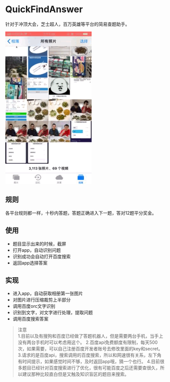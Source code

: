 # QuickFindAnswer

针对于冲顶大会，芝士超人，百万英雄等平台的简易查题助手。

![gif](https://raw.githubusercontent.com/XDislikeCode/QuickFindAnswer/master/Image.gif)

## 规则
各平台规则都一样，十秒内答题，答题正确进入下一题，答对12题平分奖金。

## 使用
* 题目显示出来的时候，截屏
* 打开app，自动识别问题
* 识别成功会自动打开百度搜索
* 返回app选择答案

## 实现
* 进入app，自动获取相册第一张图片
* 对图片进行压缩裁剪上半部分
* 调用百度orc文字识别
* 识别到文字，对文字进行处理，提取问题
* 调用百度搜索答案



> 注意  
> 1.目前以及有搜狗和百度已经做了答题机器人，但是需要两台手机，当手上没有两台手机时可以考虑用这个。
> 2.百度api免费额度有限制，每天500次，如果需要，可以自己注册百度开发者账号去修改里面的key和secret。 
> 3.请求的是百度api，搜索调用的百度搜索，所以和网速很有关系，左下角有时间提示，如果感觉时间不够，及时返回app哦，猜一个也行。
> 4.目前很多题目已经针对百度搜索进行了优化，很有可能百度之后还需要查很久，所以建议那种比较直白但是又触及知识盲区的题目来搜索。  
